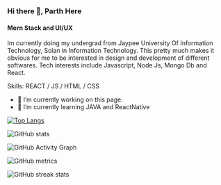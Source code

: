 ### Hi there 👋, Parth Here
#### Mern Stack and UI/UX
Im currently doing my undergrad from Jaypee University Of Information Technology, Solan in Information Technology. This pretty much makes it obvious for me to be interested in design and development of different softwares. Tech interests include Javascript, Node Js, Mongo Db and React.

Skills: REACT / JS / HTML / CSS

- 🔭 I’m currently working on this page. 
- 🌱 I’m currently learning JAVA and ReactNative 

[![Top Langs](https://github-readme-stats.vercel.app/api/top-langs/?username=parth-khare)](https://github.com/anuraghazra/github-readme-stats)

![GitHub stats](https://github-readme-stats.vercel.app/api?username=parth-khare&show_icons=true)  

![GitHub Activity Graph](https://activity-graph.herokuapp.com/graph?username=parth-khare)  

![GitHub metrics](https://metrics.lecoq.io/parth-khare)  

![GitHub streak stats](https://github-readme-streak-stats.herokuapp.com/?user=parth-khare)  

